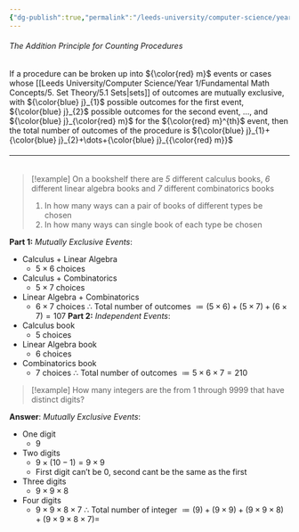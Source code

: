 ```yaml
---
{"dg-publish":true,"permalink":"/leeds-university/computer-science/year-1/discrete-mathematics/1-combinatorics/1-1-basic-counting-principles/the-addition-principle/"}
---
```


###### The Addition Principle for Counting Procedures
If a procedure can be broken up into ${\color{red} m}$ events or cases whose [[Leeds University/Computer Science/Year 1/Fundamental Math Concepts/5. Set Theory/5.1 Sets\|sets]] of outcomes are mutually exclusive, with ${\color{blue} j}_{1}$ possible outcomes for the first event, ${\color{blue} j}_{2}$ possible outcomes for the second event, $\dots$, and ${\color{blue} j}_{\color{red} m}$ for the ${\color{red} m}^{th}$ event, then the total number of outcomes of the procedure is ${\color{blue} j}_{1}+{\color{blue} j}_{2}+\dots+{\color{blue} j}_{{\color{red} m}}$
###### <hr>

>[!example] 
>On a bookshelf there are *5* different calculus books, *6* different linear algebra books and *7* different combinatorics books
>1. In how many ways can a pair of books of different types be chosen
>2. In how many ways can single book of each type be chosen

**Part 1:**
*Mutually Exclusive Events*:
- Calculus + Linear Algebra
	- $5\times6$ choices
- Calculus + Combinatorics
	- $5\times7$ choices
- Linear Algebra + Combinatorics
	- $6\times7$ choices
$\therefore$ Total number of outcomes $\coloneqq (5\times6)+(5\times7)+(6\times7)=107$
**Part 2:**
*Independent Events*:
- Calculus book
	- 5 choices
- Linear Algebra book
	- 6 choices
- Combinatorics book
	- 7 choices
$\therefore$ Total number of outcomes $\coloneqq 5\times6\times7=210$

>[!example] 
>How many integers are the from 1 through 9999 that have distinct digits?

**Answer**:
*Mutually Exclusive Events*:
- One digit
	- 9
- Two digits
	- $9\times(10-1)=9\times9$
	- First digit can’t be 0, second cant be the same as the first
- Three digits
	- $9\times9\times8$
- Four digits
	- $9\times9\times8\times7$
$\therefore$ Total number of integer $\coloneqq(9)+(9\times9)+(9\times9\times8)+(9\times9\times8\times7)=$
